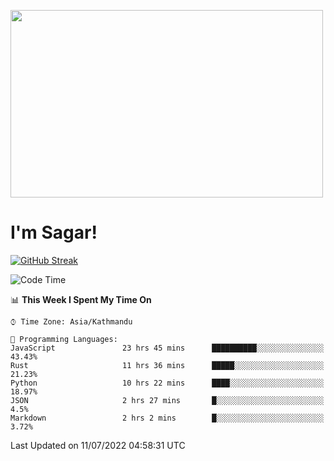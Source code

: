 
<img src="https://media.giphy.com/media/3ornk57KwDXf81rjWM/giphy.gif" width="500" height="300" frameBorder="0" class="giphy-embed" allowFullScreen></img>

#   I'm Sagar!
[![GitHub Streak](https://github-readme-streak-stats.herokuapp.com/?user=sgr2848)](https://git.io/streak-stats)
<!--START_SECTION:waka-->
![Code Time](http://img.shields.io/badge/Code%20Time-0%20secs-blue)

📊 **This Week I Spent My Time On** 

```text
⌚︎ Time Zone: Asia/Kathmandu

💬 Programming Languages: 
JavaScript               23 hrs 45 mins      ██████████░░░░░░░░░░░░░░░   43.43% 
Rust                     11 hrs 36 mins      █████░░░░░░░░░░░░░░░░░░░░   21.23% 
Python                   10 hrs 22 mins      ████░░░░░░░░░░░░░░░░░░░░░   18.97% 
JSON                     2 hrs 27 mins       █░░░░░░░░░░░░░░░░░░░░░░░░   4.5% 
Markdown                 2 hrs 2 mins        █░░░░░░░░░░░░░░░░░░░░░░░░   3.72%

```


 Last Updated on 11/07/2022 04:58:31 UTC
<!--END_SECTION:waka-->
